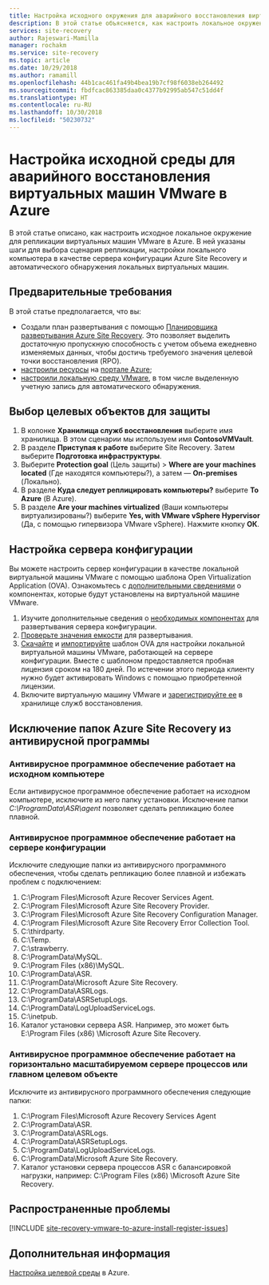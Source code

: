```yaml
---
title: Настройка исходного окружения для аварийного восстановления виртуальных машин VMware в Azure с помощью Azure Site Recovery | Документация Майкрософт
description: В этой статье объясняется, как настроить локальное окружение для аварийного восстановления виртуальных машин VMware в Azure с помощью Azure Site Recovery.
services: site-recovery
author: Rajeswari-Mamilla
manager: rochakm
ms.service: site-recovery
ms.topic: article
ms.date: 10/29/2018
ms.author: ramamill
ms.openlocfilehash: 44b1cac461fa49b4bea19b7cf98f6038eb264492
ms.sourcegitcommit: fbdfcac863385daa0c4377b92995ab547c51dd4f
ms.translationtype: HT
ms.contentlocale: ru-RU
ms.lasthandoff: 10/30/2018
ms.locfileid: "50230732"
---
```

# <a name="set-up-the-source-environment-for-disaster-recovery-of-vmware-vms-to-azure"></a>Настройка исходной среды для аварийного восстановления виртуальных машин VMware в Azure

В этой статье описано, как настроить исходное локальное окружение для репликации виртуальных машин VMware в Azure. В ней указаны шаги для выбора сценария репликации, настройки локального компьютера в качестве сервера конфигурации Azure Site Recovery и автоматического обнаружения локальных виртуальных машин. 

## <a name="prerequisites"></a>Предварительные требования

В этой статье предполагается, что вы:

- Создали план развертывания с помощью [Планировщика развертывания Azure Site Recovery](site-recovery-deployment-planner.md). Это позволяет выделить достаточную пропускную способность с учетом объема ежедневно изменяемых данных, чтобы достичь требуемого значения целевой точки восстановления (RPO).
- [настроили ресурсы](tutorial-prepare-azure.md) на [портале Azure](http://portal.azure.com);
- [настроили локальную среду VMware](vmware-azure-tutorial-prepare-on-premises.md), в том числе выделенную учетную запись для автоматического обнаружения.

## <a name="choose-your-protection-goals"></a>Выбор целевых объектов для защиты

1. В колонке **Хранилища служб восстановления** выберите имя хранилища. В этом сценарии мы используем имя **ContosoVMVault**.
2. В разделе **Приступая к работе** выберите Site Recovery. Затем выберите **Подготовка инфраструктуры**.
3. Выберите **Protection goal** (Цель защиты)  > **Where are your machines located** (Где находятся компьютеры?), а затем — **On-premises** (Локально).
4. В разделе **Куда следует реплицировать компьютеры?** выберите **To Azure** (В Azure).
5. В разделе **Are your machines virtualized** (Ваши компьютеры виртуализированы?) выберите **Yes, with VMware vSphere Hypervisor** (Да, с помощью гипервизора VMware vSphere). Нажмите кнопку **ОК**.

## <a name="set-up-the-configuration-server"></a>Настройка сервера конфигурации

Вы можете настроить сервер конфигурации в качестве локальной виртуальной машины VMware с помощью шаблона Open Virtualization Application (OVA). Ознакомьтесь с [дополнительными сведениями](concepts-vmware-to-azure-architecture.md) о компонентах, которые будут установлены на виртуальной машине VMware.

1. Изучите дополнительные сведения о [необходимых компонентах](vmware-azure-deploy-configuration-server.md#prerequisites) для развертывания сервера конфигурации.
2. [Проверьте значения емкости](vmware-azure-deploy-configuration-server.md#capacity-planning) для развертывания.
3. [Скачайте](vmware-azure-deploy-configuration-server.md#download-the-template) и [импортируйте](vmware-azure-deploy-configuration-server.md#import-the-template-in-vmware) шаблон OVA для настройки локальной виртуальной машины VMware, работающей на сервере конфигурации. Вместе с шаблоном предоставляется пробная лицензия сроком на 180 дней. По истечении этого периода клиенту нужно будет активировать Windows с помощью приобретенной лицензии.
4. Включите виртуальную машину VMware и [зарегистрируйте ее](vmware-azure-deploy-configuration-server.md#register-the-configuration-server-with-azure-site-recovery-services) в хранилище служб восстановления.

## <a name="azure-site-recovery-folder-exclusions-from-antivirus-program"></a>Исключение папок Azure Site Recovery из антивирусной программы

### <a name="if-antivirus-software-is-active-on-source-machine"></a>Антивирусное программное обеспечение работает на исходном компьютере

Если антивирусное программное обеспечение работает на исходном компьютере, исключите из него папку установки. Исключение папки *C:\ProgramData\ASR\agent* позволяет сделать репликацию более плавной.

### <a name="if-antivirus-software-is-active-on-configuration-server"></a>Антивирусное программное обеспечение работает на сервере конфигурации

Исключите следующие папки из антивирусного программного обеспечения, чтобы сделать репликацию более плавной и избежать проблем с подключением:

 1. C:\Program Files\Microsoft Azure Recover Services Agent.
 2. C:\Program Files\Microsoft Azure Site Recovery Provider.
 3. C:\Program Files\Microsoft Azure Site Recovery Configuration Manager. 
 4. C:\Program Files\Microsoft Azure Site Recovery Error Collection Tool. 
 5. C:\thirdparty.
 6. C:\Temp.
 7. C:\strawberry.
 8. C:\ProgramData\MySQL.
 9. C:\Program Files (x86)\MySQL.
 10. C:\ProgramData\ASR.
 11. C:\ProgramData\Microsoft Azure Site Recovery.
 12. C:\ProgramData\ASRLogs.
 13. C:\ProgramData\ASRSetupLogs.
 14. C:\ProgramData\LogUploadServiceLogs.
 15. C:\inetpub.
 16. Каталог установки сервера ASR. Например, это может быть E:\Program Files (x86) \Microsoft Azure Site Recovery.

### <a name="if-antivirus-software-is-active-on-scale-out-process-servermaster-target"></a>Антивирусное программное обеспечение работает на горизонтально масштабируемом сервере процессов или главном целевом объекте

Исключите из антивирусного программного обеспечения следующие папки:

1. C:\Program Files\Microsoft Azure Recovery Services Agent
2. C:\ProgramData\ASR.
3. C:\ProgramData\ASRLogs.
4. C:\ProgramData\ASRSetupLogs.
5. C:\ProgramData\LogUploadServiceLogs.
6. C:\ProgramData\Microsoft Azure Site Recovery.
7. Каталог установки сервера процессов ASR с балансировкой нагрузки, например: C:\Program Files (x86) \Microsoft Azure Site Recovery.

## <a name="common-issues"></a>Распространенные проблемы
[!INCLUDE [site-recovery-vmware-to-azure-install-register-issues](../../includes/site-recovery-vmware-to-azure-install-register-issues.md)]

## <a name="next-steps"></a>Дополнительная информация
[Настройка целевой среды](./vmware-azure-set-up-target.md) в Azure.
